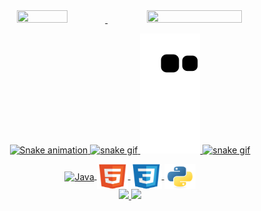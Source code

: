 <div>
  <div align="center">
      <a href="https://github.com/Flipe124">
      <img height="20%" width="40%" src="https://github-readme-stats.vercel.app/api/top-langs/?username=Flipe124&layout=compact&langs_count=7&theme=blue-green">
        <img height="20%" width="55%" src="https://github-readme-stats.vercel.app/api?username=Flipe124&show_icons=true&theme=blue-green&include_all_commits=true&count_private=true">
        
   ![Snake animation](https://github.com/Flipe124/Flipe124/blob/output/github-contribution-grid-snake.svg)
   ![snake gif](https://github.com/Flipe124/Flipe124/blob/output/github-contribution-grid-snake.svg)
   ![snake gif](https://github.com/Formandodev/Formandodev/blob/output/github-contribution-grid-snake.svg)
   ![snake gif](https://github.com/Flipe124/Flipe124/blob/output/github-contribution-grid-snake.svg)
   
        
  </div>    
  <div align="center">
      <img align="center" alt="Java" height="34" width="44" src="https://cdn.icon-icons.com/icons2/2108/PNG/512/java_icon_130901.png">
      <img align="center" alt="HTML" height="40" width="50" src="https://raw.githubusercontent.com/devicons/devicon/master/icons/html5/html5-original.svg">
      <img align="center" alt="CSS" height="40" width="50" src="https://raw.githubusercontent.com/devicons/devicon/master/icons/css3/css3-original.svg">
      <img align="center" alt="Python" height="40" width="50" src="https://raw.githubusercontent.com/devicons/devicon/master/icons/python/python-original.svg">
  </div>  
  <div align="center"> 
      <a href = "mailto:felipe.morais.job@gmail.com">
        <img src="https://img.shields.io/badge/-Gmail-%23333?style=for-the-badge&logo=gmail&logoColor=white" target="_blank">
      </a>
      <a href="https://www.linkedin.com/in/felipe-oliveira-dos-santos-morais-a016991b9/" target="_blank"><img src="https://img.shields.io/badge/-LinkedIn-%230077B5?style=for-the-badge&logo=linkedin&logoColor=white" target="_blank">
      </a>  
  </div>
</div>  
